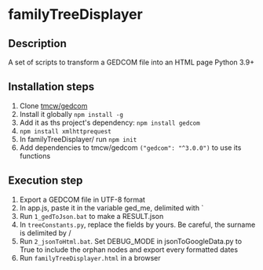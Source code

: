 # familyTreeDisplayer

## Description

A set of scripts to transform a GEDCOM file into an HTML page
Python 3.9+

## Installation steps

1. Clone [tmcw/gedcom](https://github.com/tmcw/gedcom)
2. Install it globally `npm install -g`
3. Add it as ths project's dependency: `npm install gedcom`
4. `npm install xmlhttprequest`
5. In familyTreeDisplayer/ run `npm init`
6. Add dependencies to tmcw/gedcom `("gedcom": "^3.0.0")` to use its functions

## Execution step

1. Export a GEDCOM file in UTF-8 format
2. In app.js, paste it in the variable ged_me, delimited with \`
3. Run `1_gedToJson.bat` to make a RESULT.json
4. In `treeConstants.py`, replace the fields by yours. Be careful, the surname is delimited by /
5. Run `2_jsonToHtml.bat`. Set DEBUG_MODE in jsonToGoogleData.py to True to include the orphan nodes and export every formatted dates
6. Run `familyTreeDisplayer.html` in a browser
